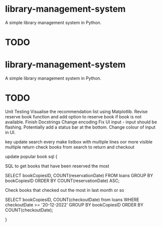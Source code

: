 # library-management-system
A simple library management system in Python.


# TODO

# library-management-system
A simple library management system in Python.


# TODO

Unit Testing
Visualise the recommendation list using Matplotlib.
Revise reserve book function and add option to reserve book if book is not available.
Finish Docstrings
Change encoding 
Fix UI input - input should be flashing. Potentially add a status bar at the bottom. Change colour of input in UI.


 key
update search every
make listbox with multiple lines oor more visible
multiple return
check books from search to return and checkout



update popular book sql {

SQL to get books that have been reserved the most

SELECT bookCopiesID, COUNT(reservationDate) FROM loans GROUP BY bookCopiesID ORDER BY COUNT(reservationDate) ASC;

Check books that checked out the most in last month or so

SELECT bookCopiesID, COUNT(checkoutDate) from loans 
WHERE checkoutDate >= '20-12-2022' 
GROUP BY bookCopiesID
ORDER BY COUNT(checkoutDate);



}

